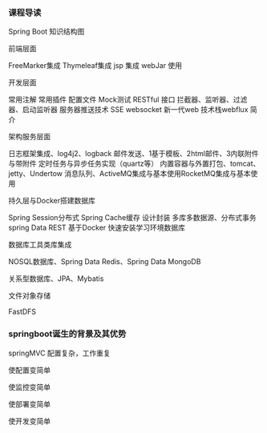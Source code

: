 ### 课程导读

Spring Boot 知识结构图

前端层面

FreeMarker集成	Thymeleaf集成	jsp 集成	webJar 使用

开发层面

常用注解	常用插件	配置文件	Mock测试	RESTful 接口	拦截器、监听器、过滤器、启动监听器	服务器推送技术 SSE	websocket	新一代web 技术栈webflux 简介

架构服务层面

日志框架集成、log4j2、logback		邮件发送、1基于模板、2html邮件、3内联附件与带附件	定时任务与异步任务实现（quartz等）	内置容器与外置打包、tomcat、jetty、Undertow	消息队列、ActiveMQ集成与基本使用RocketMQ集成与基本使用

持久层与Docker搭建数据库

Spring Session分布式	Spring Cache缓存	设计封装	多库多数据源、分布式事务	spring Data REST	基于Docker 快速安装学习环境数据库

数据库工具类库集成

NOSQL数据库、Spring Data Redis、Spring Data MongoDB

关系型数据库、JPA、Mybatis

文件对象存储

FastDFS



### springboot诞生的背景及其优势

springMVC 配置复杂，工作重复

使配置变简单

使监控变简单

使部署变简单

使开发变简单































